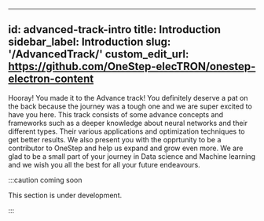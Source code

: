 
---
id: advanced-track-intro
title: Introduction
sidebar_label: Introduction
slug: '/AdvancedTrack/'
custom_edit_url: https://github.com/OneStep-elecTRON/onestep-electron-content
---

Hooray! You made it to the Advance track! You definitely deserve a pat on the back because the journey was a tough one and we are super excited to have you here. This track consists of some advance concepts and frameworks such as a deeper knowledge about neural networks and their different types. Their various applications and optimization techniques to get better results. We also present you with the opprtunity to be a contributor to OneStep and help us expand and grow even more. We are glad to be a small part of your journey in Data science and Machine learning and we wish you all the best for all your future endeavours.

:::caution coming soon

This section is under development.

:::